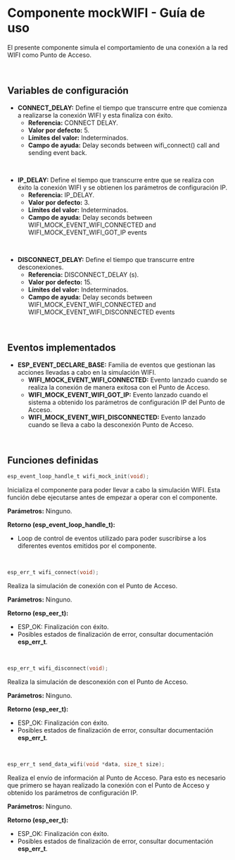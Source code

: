# Componente mockWIFI - Guía de uso

El presente componente simula el comportamiento de una conexión a la red WIFI como Punto de Acceso. 


<br /> 

## Variables de configuración

 - **CONNECT_DELAY:** Define el tiempo que transcurre entre que comienza a realizarse la conexión WIFI y esta finaliza con éxito.
    - **Referencia:** CONNECT DELAY.
    - **Valor por defecto:** 5.
    - **Límites del valor:** Indeterminados.
    - **Campo de ayuda:** Delay seconds between wifi_connect() call and sending event back.

<br />

 - **IP_DELAY:** Define el tiempo que transcurre entre que se realiza con éxito la conexión WIFI y se obtienen los parámetros de configuración IP.
    - **Referencia:** IP_DELAY.
    - **Valor por defecto:** 3.
    - **Límites del valor:** Indeterminados.
    - **Campo de ayuda:** Delay seconds between WIFI_MOCK_EVENT_WIFI_CONNECTED and WIFI_MOCK_EVENT_WIFI_GOT_IP events

<br />

 - **DISCONNECT_DELAY:** Define el tiempo que transcurre entre desconexiones.
    - **Referencia:** DISCONNECT_DELAY (s).
    - **Valor por defecto:** 15.
    - **Límites del valor:** Indeterminados.
    - **Campo de ayuda:** Delay seconds between WIFI_MOCK_EVENT_WIFI_CONNECTED and WIFI_MOCK_EVENT_WIFI_DISCONNECTED events

<br />



## Eventos implementados

- **ESP_EVENT_DECLARE_BASE:** Familia de eventos que gestionan las acciones llevadas a cabo en la simulación WIFI.
    - **WIFI_MOCK_EVENT_WIFI_CONNECTED:** Evento lanzado cuando se realiza la conexión de manera exitosa con el Punto de Acceso.
    - **WIFI_MOCK_EVENT_WIFI_GOT_IP:** Evento lanzado cuando el sistema a obtenido los parámetros de configuración IP del Punto de Acceso.
    - **WIFI_MOCK_EVENT_WIFI_DISCONNECTED:** Evento lanzado cuando se lleva a cabo la desconexión Punto de Acceso.

<br /> 



## Funciones definidas
```C
esp_event_loop_handle_t wifi_mock_init(void);
```
Inicializa el componente para poder llevar a cabo la simulación WIFI. Esta función debe ejecutarse antes de empezar a operar con el componente.

**Parámetros:** Ninguno.

**Retorno (esp_event_loop_handle_t):** 
 - Loop de control de eventos utilizado para poder suscribirse a los diferentes eventos emitidos por el componente.


<br />

```C
esp_err_t wifi_connect(void);
```
Realiza la simulación de conexión con el Punto de Acceso.

**Parámetros:** Ninguno.

**Retorno (esp_eer_t):**
 - ESP_OK: Finalización con éxito.
 - Posibles estados de finalización de error, consultar documentación **esp_err_t**.


<br />

```C
esp_err_t wifi_disconnect(void);
```
Realiza la simulación de desconexión con el Punto de Acceso.

**Parámetros:** Ninguno.

**Retorno (esp_eer_t):**
 - ESP_OK: Finalización con éxito.
 - Posibles estados de finalización de error, consultar documentación **esp_err_t**.



<br />

```C
esp_err_t send_data_wifi(void *data, size_t size);
```

Realiza el envío de información al Punto de Acceso. Para esto es necesario que primero se hayan realizado la conexión con el Punto de Acceso y obtenido los parámetros de configuración IP.

**Parámetros:** Ninguno.

**Retorno (esp_eer_t):**
 - ESP_OK: Finalización con éxito.
 - Posibles estados de finalización de error, consultar documentación **esp_err_t**.